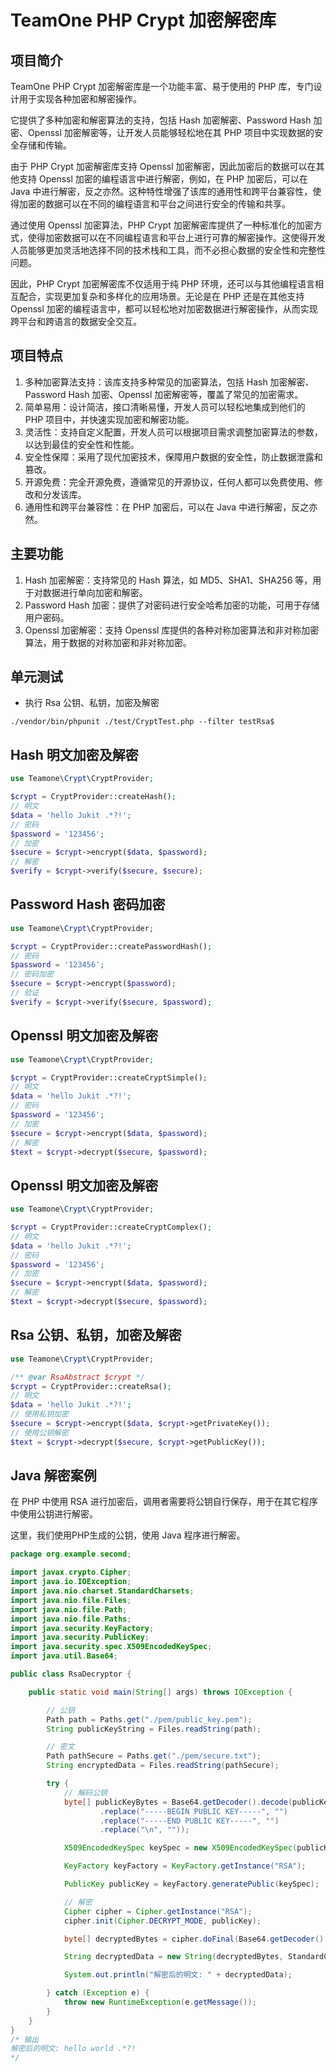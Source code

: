 # TeamOne PHP Crypt 加密解密库

## 项目简介

TeamOne PHP Crypt 加密解密库是一个功能丰富、易于使用的 PHP 库，专门设计用于实现各种加密和解密操作。

它提供了多种加密和解密算法的支持，包括 Hash 加密解密、Password Hash 加密、Openssl 加密解密等，让开发人员能够轻松地在其 PHP 项目中实现数据的安全存储和传输。

由于 PHP Crypt 加密解密库支持 Openssl 加密解密，因此加密后的数据可以在其他支持 Openssl 加密的编程语言中进行解密，例如，在 PHP 加密后，可以在 Java 中进行解密，反之亦然。这种特性增强了该库的通用性和跨平台兼容性，使得加密的数据可以在不同的编程语言和平台之间进行安全的传输和共享。

通过使用 Openssl 加密算法，PHP Crypt 加密解密库提供了一种标准化的加密方式，使得加密数据可以在不同编程语言和平台上进行可靠的解密操作。这使得开发人员能够更加灵活地选择不同的技术栈和工具，而不必担心数据的安全性和完整性问题。

因此，PHP Crypt 加密解密库不仅适用于纯 PHP 环境，还可以与其他编程语言相互配合，实现更加复杂和多样化的应用场景。无论是在 PHP 还是在其他支持 Openssl 加密的编程语言中，都可以轻松地对加密数据进行解密操作，从而实现跨平台和跨语言的数据安全交互。

## 项目特点

1. 多种加密算法支持：该库支持多种常见的加密算法，包括 Hash 加密解密、Password Hash 加密、Openssl 加密解密等，覆盖了常见的加密需求。
2. 简单易用：设计简洁，接口清晰易懂，开发人员可以轻松地集成到他们的 PHP 项目中，并快速实现加密和解密功能。
3. 灵活性：支持自定义配置，开发人员可以根据项目需求调整加密算法的参数，以达到最佳的安全性和性能。
4. 安全性保障：采用了现代加密技术，保障用户数据的安全性，防止数据泄露和篡改。
5. 开源免费：完全开源免费，遵循常见的开源协议，任何人都可以免费使用、修改和分发该库。
6. 通用性和跨平台兼容性：在 PHP 加密后，可以在 Java 中进行解密，反之亦然。

## 主要功能

1. Hash 加密解密：支持常见的 Hash 算法，如 MD5、SHA1、SHA256 等，用于对数据进行单向加密和解密。
2. Password Hash 加密：提供了对密码进行安全哈希加密的功能，可用于存储用户密码。
3. Openssl 加密解密：支持 Openssl 库提供的各种对称加密算法和非对称加密算法，用于数据的对称加密和非对称加密。

## 单元测试

- 执行 Rsa 公钥、私钥，加密及解密 

````shell
./vendor/bin/phpunit ./test/CryptTest.php --filter testRsa$
````

## Hash 明文加密及解密

````php
use Teamone\Crypt\CryptProvider;

$crypt = CryptProvider::createHash();
// 明文
$data = 'hello Jukit .*?!';
// 密码
$password = '123456';
// 加密
$secure = $crypt->encrypt($data, $password);
// 解密
$verify = $crypt->verify($secure, $secure);
````

## Password Hash 密码加密

````php
use Teamone\Crypt\CryptProvider;

$crypt = CryptProvider::createPasswordHash();
// 密码
$password = '123456';
// 密码加密
$secure = $crypt->encrypt($password);
// 验证
$verify = $crypt->verify($secure, $password);
````

## Openssl 明文加密及解密

````php
use Teamone\Crypt\CryptProvider;

$crypt = CryptProvider::createCryptSimple();
// 明文
$data = 'hello Jukit .*?!';
// 密码
$password = '123456';
// 加密
$secure = $crypt->encrypt($data, $password);
// 解密
$text = $crypt->decrypt($secure, $password);
````

## Openssl 明文加密及解密

````php
use Teamone\Crypt\CryptProvider;

$crypt = CryptProvider::createCryptComplex();
// 明文
$data = 'hello Jukit .*?!';
// 密码
$password = '123456';
// 加密
$secure = $crypt->encrypt($data, $password);
// 解密
$text = $crypt->decrypt($secure, $password);
````

## Rsa 公钥、私钥，加密及解密

````php
use Teamone\Crypt\CryptProvider;

/** @var RsaAbstract $crypt */
$crypt = CryptProvider::createRsa();
// 明文
$data = 'hello Jukit .*?!';
// 使用私钥加密
$secure = $crypt->encrypt($data, $crypt->getPrivateKey());
// 使用公钥解密
$text = $crypt->decrypt($secure, $crypt->getPublicKey());
````

## Java 解密案例

在 PHP 中使用 RSA 进行加密后，调用者需要将公钥自行保存，用于在其它程序中使用公钥进行解密。

这里，我们使用PHP生成的公钥，使用 Java 程序进行解密。

````Java
package org.example.second;

import javax.crypto.Cipher;
import java.io.IOException;
import java.nio.charset.StandardCharsets;
import java.nio.file.Files;
import java.nio.file.Path;
import java.nio.file.Paths;
import java.security.KeyFactory;
import java.security.PublicKey;
import java.security.spec.X509EncodedKeySpec;
import java.util.Base64;

public class RsaDecryptor {

    public static void main(String[] args) throws IOException {

        // 公钥
        Path path = Paths.get("./pem/public_key.pem");
        String publicKeyString = Files.readString(path);

        // 密文
        Path pathSecure = Paths.get("./pem/secure.txt");
        String encryptedData = Files.readString(pathSecure);

        try {
            // 解码公钥
            byte[] publicKeyBytes = Base64.getDecoder().decode(publicKeyString
                    .replace("-----BEGIN PUBLIC KEY-----", "")
                    .replace("-----END PUBLIC KEY-----", "")
                    .replace("\n", ""));

            X509EncodedKeySpec keySpec = new X509EncodedKeySpec(publicKeyBytes);

            KeyFactory keyFactory = KeyFactory.getInstance("RSA");

            PublicKey publicKey = keyFactory.generatePublic(keySpec);

            // 解密
            Cipher cipher = Cipher.getInstance("RSA");
            cipher.init(Cipher.DECRYPT_MODE, publicKey);

            byte[] decryptedBytes = cipher.doFinal(Base64.getDecoder().decode(encryptedData));

            String decryptedData = new String(decryptedBytes, StandardCharsets.UTF_8);

            System.out.println("解密后的明文: " + decryptedData);

        } catch (Exception e) {
            throw new RuntimeException(e.getMessage());
        }
    }
}
/* 输出 
解密后的明文: hello world .*?!
*/
````



